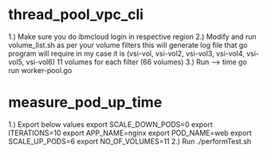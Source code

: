 

# thread_pool_vpc_cli

1.) Make sure you do ibmcloud login in respective region 
2.) Modify and run volume_list.sh as per your volume filters this will generate log file that go program will require in my case it is (vsi-vol, vsi-vol2, vsi-vol3, vsi-vol4, vsi-vol5, vsi-vol6) 11 volumes for each filter (66 volumes)
3.) Run —> time go run worker-pool.go


# measure_pod_up_time

1.) Export below values
export SCALE_DOWN_PODS=0
export ITERATIONS=10
export APP_NAME=nginx
export POD_NAME=web
export SCALE_UP_PODS=6
export NO_OF_VOLUMES=11
2.) Run ./performTest.sh

